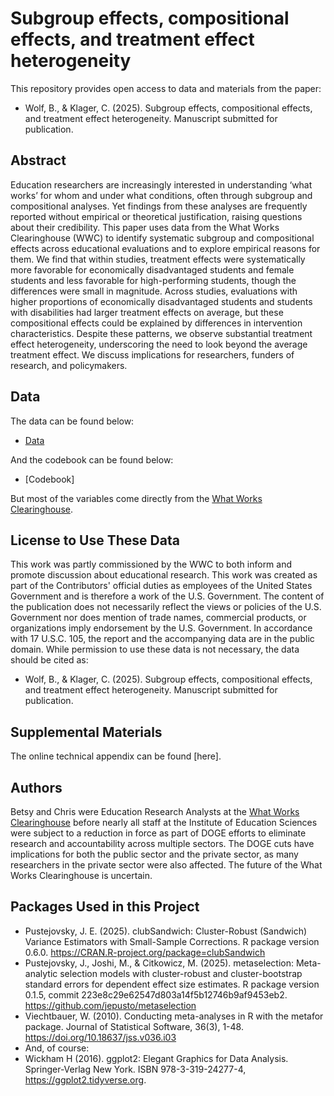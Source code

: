 # Subgroup effects, compositional effects, and treatment effect heterogeneity

This repository provides open access to data and materials from the paper:

- Wolf, B., & Klager, C. (2025). Subgroup effects, compositional effects, and treatment effect heterogeneity. Manuscript submitted for publication. 

## Abstract

Education researchers are increasingly interested in understanding ‘what works’ for whom and under what conditions, often through subgroup and compositional analyses. Yet findings from these analyses are frequently reported without empirical or theoretical justification, raising questions about their credibility. This paper uses data from the What Works Clearinghouse (WWC) to identify systematic subgroup and compositional effects across educational evaluations and to explore empirical reasons for them. We find that within studies, treatment effects were systematically more favorable for economically disadvantaged students and female students and less favorable for high-performing students, though the differences were small in magnitude. Across studies, evaluations with higher proportions of economically disadvantaged students and students with disabilities had larger treatment effects on average, but these compositional effects could be explained by differences in intervention characteristics. Despite these patterns, we observe substantial treatment effect heterogeneity, underscoring the need to look beyond the average treatment effect. We discuss implications for researchers, funders of research, and policymakers.

## Data

The data can be found below:

- [Data](https://github.com/betsyjwolf/subgroup-effects/blob/main/subgroup_public.csv)

And the codebook can be found below:

- [Codebook]

But most of the variables come directly from the [What Works Clearinghouse](https://ies.ed.gov/ncee/wwc/studyfindings).

## License to Use These Data

This work was partly commissioned by the WWC to both inform and promote discussion about educational research. This work was created as part of the Contributors' official duties as employees of the United States Government and is therefore a work of the U.S. Government. The content of the publication does not necessarily reflect the views or policies of the U.S. Government nor does mention of trade names, commercial products, or organizations imply endorsement by the U.S. Government. In accordance with 17 U.S.C. 105, the report and the accompanying data are in the public domain. While permission to use these data is not necessary, the data should be cited as:

- Wolf, B., & Klager, C. (2025). Subgroup effects, compositional effects, and treatment effect heterogeneity. Manuscript submitted for publication.

## Supplemental Materials

The online technical appendix can be found [here].

## Authors

Betsy and Chris were Education Research Analysts at the [What Works Clearinghouse](https://ies.ed.gov/ncee/wwc/) before nearly all staff at the Institute of Education Sciences were subject to a reduction in force as part of DOGE efforts to eliminate research and accountability across multiple sectors. The DOGE cuts have implications for both the public sector and the private sector, as many researchers in the private sector were also affected. The future of the What Works Clearinghouse is uncertain. 

## Packages Used in this Project

* Pustejovsky, J. E. (2025). clubSandwich: Cluster-Robust (Sandwich) Variance Estimators with Small-Sample Corrections. R package version 0.6.0. https://CRAN.R-project.org/package=clubSandwich
* Pustejovsky, J., Joshi, M., & Citkowicz, M. (2025). metaselection: Meta-analytic selection models with cluster-robust and cluster-bootstrap standard errors for dependent effect size estimates. R package version 0.1.5, commit 223e8c29e62547d803a14f5b12746b9af9453eb2. https://github.com/jepusto/metaselection
* Viechtbauer, W. (2010). Conducting meta-analyses in R with the metafor package. Journal of Statistical Software, 36(3), 1-48. https://doi.org/10.18637/jss.v036.i03
* And, of course:
* Wickham H (2016). ggplot2: Elegant Graphics for Data Analysis. Springer-Verlag New York. ISBN 978-3-319-24277-4, https://ggplot2.tidyverse.org.
  
